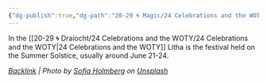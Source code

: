 ```yaml
---
{"dg-publish":true,"dg-path":"20-29 🌀 Magic/24 Celebrations and the WOTY/Litha.md","dg-permalink":"woty-litha","permalink":"/woty-litha/","title":"Litha","noteIcon":"","created":"2023-09-04T19:57"}
---
```




In the [[20-29 🌀 Draíocht/24 Celebrations and the WOTY/24 Celebrations and the WOTY\|24 Celebrations and the WOTY]] Litha is the festival held on the Summer Solstice, usually around June 21-24.





*[Backlink](https://unsplash.com/photos/HIZxRw5vPpY) | Photo by [Sofia Holmberg](https://unsplash.com/@pladdermf?utm_source=Obsidian%20Image%20Inserter%20Plugin&utm_medium=referral) on [Unsplash](https://unsplash.com/?utm_source=Obsidian%20Image%20Inserter%20Plugin&utm_medium=referral)*
